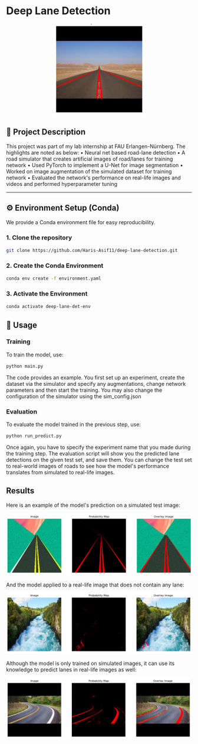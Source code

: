 # Deep Lane Detection

<p align="center">
  <img src="docs/1.png" alt="Lane Detection Example" width="250"/>
</p>


## 📌 Project Description
This project was part of my lab internship at FAU Erlangen-Nürnberg. The
highlights are noted as below:
• Neural net based road-lane detection
• A road simulator that creates artificial images of road/lanes for training network
• Used PyTorch to implement a U-Net for image segmentation
• Worked on image augmentation of the simulated dataset for training network
• Evaluated the network's performance on real-life images and videos and performed hyperparameter tuning

---

## ⚙️ Environment Setup (Conda)

We provide a Conda environment file for easy reproducibility.

### 1. Clone the repository
```bash
git clone https://github.com/Haris-Asif11/deep-lane-detection.git
```

### 2. Create the Conda Environment
```bash
conda env create -f environment.yaml
```

### 3. Activate the Environment
```bash
conda activate deep-lane-det-env

```

## 🚀 Usage
### Training
To train the model, use:
```bash
python main.py

```
The code provides an example. You first set up an experiment, create the 
dataset via the simulator and specify any augmentations, change network 
parameters and then start the training. You may also change the configuration
of the simulator using the sim_config.json

### Evaluation
To evaluate the model trained in the previous step, use:
```bash
python run_predict.py

```
Once again, you have to specify the experiment name that you made during the
training step. The evaluation script will show you the predicted lane detections
on the given test set, and save them. You can change the test set to real-world
images of roads to see how the model's performance translates from simulated
to real-life images.

## Results
Here is an example of the model's prediction on a simulated test image:

![Prediction Example](docs/Pred_test_image_simulated.PNG)

And the model applied to a real-life image that does not contain any lane:

![Prediction Example](docs/Pred_No-Lane_Real.PNG)

Although the model is only trained on simulated images, it can use its knowledge to predict lanes in real-life
images as well:

![Prediction Example](docs/Pred_Lane_Real.PNG)

